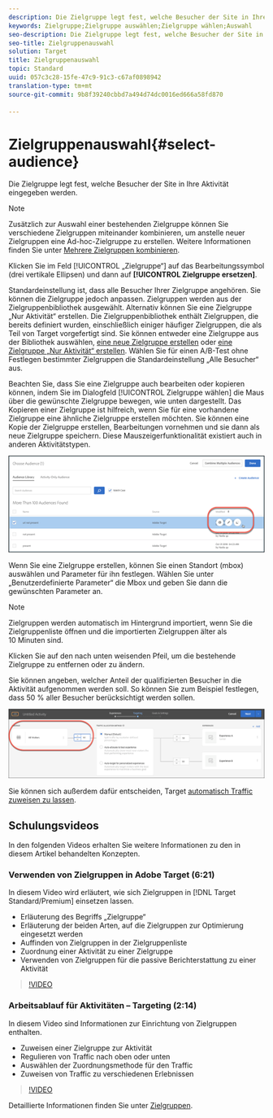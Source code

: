 ```yaml
---
description: Die Zielgruppe legt fest, welche Besucher der Site in Ihre Aktivität eingegeben werden.
keywords: Zielgruppe;Zielgruppe auswählen;Zielgruppe wählen;Auswahl
seo-description: Die Zielgruppe legt fest, welche Besucher der Site in Ihre Aktivität eingegeben werden.
seo-title: Zielgruppenauswahl
solution: Target
title: Zielgruppenauswahl
topic: Standard
uuid: 057c3c28-15fe-47c9-91c3-c67af0898942
translation-type: tm+mt
source-git-commit: 9b8f39240cbbd7a494d74dc0016ed666a58fd870

---
```



# Zielgruppenauswahl{#select-audience}

Die Zielgruppe legt fest, welche Besucher der Site in Ihre Aktivität eingegeben werden.

>[!NOTE]
>
>Zusätzlich zur Auswahl einer bestehenden Zielgruppe können Sie verschiedene Zielgruppen miteinander kombinieren, um anstelle neuer Zielgruppen eine Ad-hoc-Zielgruppe zu erstellen. Weitere Informationen finden Sie unter [Mehrere Zielgruppen kombinieren](../../../c-target/combining-multiple-audiences.md#concept_A7386F1EA4394BD2AB72399C225981E5).

Klicken Sie im Feld [!UICONTROL „Zielgruppe“] auf das Bearbeitungssymbol (drei vertikale Ellipsen) und dann auf **[!UICONTROL Zielgruppe ersetzen]**.

Standardeinstellung ist, dass alle Besucher Ihrer Zielgruppe angehören. Sie können die Zielgruppe jedoch anpassen. Zielgruppen werden aus der Zielgruppenbibliothek ausgewählt. Alternativ können Sie eine Zielgruppe „Nur Aktivität“ erstellen. Die Zielgruppenbibliothek enthält Zielgruppen, die bereits definiert wurden, einschließlich einiger häufiger Zielgruppen, die als Teil von Target vorgefertigt sind. Sie können entweder eine Zielgruppe aus der Bibliothek auswählen, [eine neue Zielgruppe erstellen](../../../c-target/c-audiences/create-audience.md#task_1D507519D3AD4390B507F188BD294DC1) oder   [eine Zielgruppe „Nur Aktivität“ erstellen](../../../c-target/creating-activity-only-audience.md#concept_A6BADCF530ED4AE1852E677FEBE68483). Wählen Sie für einen A/B-Test ohne Festlegen bestimmter Zielgruppen die Standardeinstellung „Alle Besucher“ aus.

Beachten Sie, dass Sie eine Zielgruppe auch bearbeiten oder kopieren können, indem Sie im Dialogfeld [!UICONTROL Zielgruppe wählen] die Maus über die gewünschte Zielgruppe bewegen, wie unten dargestellt. Das Kopieren einer Zielgruppe ist hilfreich, wenn Sie für eine vorhandene Zielgruppe eine ähnliche Zielgruppe erstellen möchten. Sie können eine Kopie der Zielgruppe erstellen, Bearbeitungen vornehmen und sie dann als neue Zielgruppe speichern. Diese Mauszeigerfunktionalität existiert auch in anderen Aktivitätstypen.

![](assets/audience_picker_hover.png)

Wenn Sie eine Zielgruppe erstellen, können Sie einen Standort (mbox) auswählen und Parameter für ihn festlegen. Wählen Sie unter „Benutzerdefinierte Parameter“ die Mbox und geben Sie dann die gewünschten Parameter an.

>[!NOTE]
>
>Zielgruppen werden automatisch im Hintergrund importiert, wenn Sie die Zielgruppenliste öffnen und die importierten Zielgruppen älter als 10 Minuten sind.

Klicken Sie auf den nach unten weisenden Pfeil, um die bestehende Zielgruppe zu entfernen oder zu ändern.

Sie können angeben, welcher Anteil der qualifizierten Besucher in die Aktivität aufgenommen werden soll. So können Sie zum Beispiel festlegen, dass 50 % aller Besucher berücksichtigt werden sollen.

![](assets/audperc.png)

Sie können sich außerdem dafür entscheiden, Target   [automatisch Traffic zuweisen zu lassen](../../../c-activities/automated-traffic-allocation/automated-traffic-allocation.md#concept_A1407678796B4C569E94CBA8A9F7F5D4).

## Schulungsvideos

In den folgenden Videos erhalten Sie weitere Informationen zu den in diesem Artikel behandelten Konzepten.

### Verwenden von Zielgruppen in Adobe Target (6:21)

In diesem Video wird erläutert, wie sich Zielgruppen in [!DNL Target Standard/Premium] einsetzen lassen.

* Erläuterung des Begriffs „Zielgruppe“
* Erläuterung der beiden Arten, auf die Zielgruppen zur Optimierung eingesetzt werden
* Auffinden von Zielgruppen in der Zielgruppenliste
* Zuordnung einer Aktivität zu einer Zielgruppe
* Verwenden von Zielgruppen für die passive Berichterstattung zu einer Aktivität

>[!VIDEO](https://video.tv.adobe.com/v/17398)

### Arbeitsablauf für Aktivitäten – Targeting (2:14)

In diesem Video sind Informationen zur Einrichtung von Zielgruppen enthalten.

* Zuweisen einer Zielgruppe zur Aktivität
* Regulieren von Traffic nach oben oder unten
* Auswählen der Zuordnungsmethode für den Traffic
* Zuweisen von Traffic zu verschiedenen Erlebnissen

>[!VIDEO](https://video.tv.adobe.com/v/17385)

Detaillierte Informationen finden Sie unter [Zielgruppen](../../../c-target/c-audiences/audiences.md#concept_65BE870D290E412D8BBF557EEA67C271).
